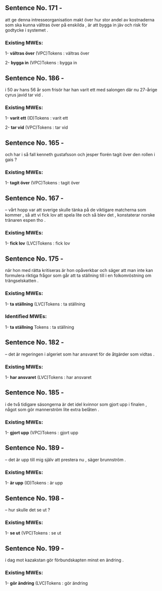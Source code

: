 ## Sentence No. 171 - 
att ge denna intresseorganisation makt över hur stor andel av kostnaderna som ska kunna vältras över på enskilda , är att bygga in jäv och risk för godtycke i systemet . 
### Existing MWEs: 
1- **vältras över** (VPC)Tokens : 
vältras
över

2- **bygga in** (VPC)Tokens : 
bygga
in

## Sentence No. 186 - 
i 50 av hans 56 år som frisör har han varit ett med salongen där nu 27-årige cyrus javid tar vid . 
### Existing MWEs: 
1- **varit ett** (ID)Tokens : 
varit
ett

2- **tar vid** (VPC)Tokens : 
tar
vid

## Sentence No. 165 - 
och har i så fall kenneth gustafsson och jesper florén tagit över den rollen i gais ? 
### Existing MWEs: 
1- **tagit över** (VPC)Tokens : 
tagit
över

## Sentence No. 167 - 
– vårt hopp var att sverige skulle tänka på de viktigare matcherna som kommer , så att vi fick lov att spela lite och så blev det , konstaterar norske tränaren espen tho . 
### Existing MWEs: 
1- **fick lov** (LVC)Tokens : 
fick
lov

## Sentence No. 175 - 
när hon med rätta kritiseras är hon opåverkbar och säger att man inte kan formulera riktiga frågor som går att ta ställning till i en folkomröstning om trängselskatten . 
### Existing MWEs: 
1- **ta ställning** (LVC)Tokens : 
ta
ställning

### Identified MWEs: 
1- **ta ställning** Tokens : 
ta
ställning

## Sentence No. 182 - 
– det är regeringen i algeriet som har ansvaret för de åtgärder som vidtas . 
### Existing MWEs: 
1- **har ansvaret** (LVC)Tokens : 
har
ansvaret

## Sentence No. 185 - 
i de två tidigare säsongerna är det idel kvinnor som gjort upp i finalen , något som gör mannerström lite extra belåten . 
### Existing MWEs: 
1- **gjort upp** (VPC)Tokens : 
gjort
upp

## Sentence No. 189 - 
– det är upp till mig själv att pres­tera nu , säger brunnström . 
### Existing MWEs: 
1- **är upp** (ID)Tokens : 
är
upp

## Sentence No. 198 - 
– hur skulle det se ut ? 
### Existing MWEs: 
1- **se ut** (VPC)Tokens : 
se
ut

## Sentence No. 199 - 
i dag mot kazakstan gör förbundskapten minst en ändring . 
### Existing MWEs: 
1- **gör ändring** (LVC)Tokens : 
gör
ändring


